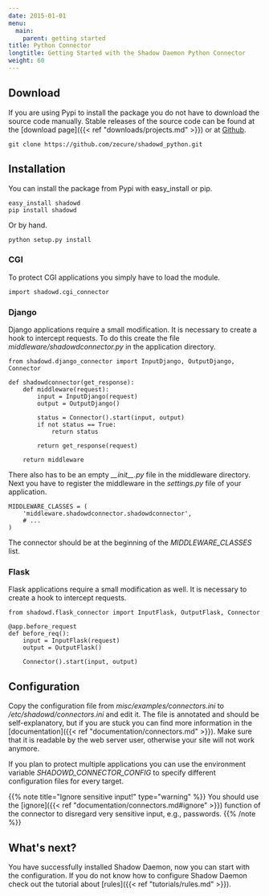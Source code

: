 ```yaml
---
date: 2015-01-01
menu:
  main:
    parent: getting started
title: Python Connector
longtitle: Getting Started with the Shadow Daemon Python Connector
weight: 60
---
```


## Download

If you are using Pypi to install the package you do not have to download the source code manually.
Stable releases of the source code can be found at the [download page]({{< ref "downloads/projects.md" >}}) or at <a target="_blank" href="https://github.com/zecure/shadowd_python">Github</a>.

    git clone https://github.com/zecure/shadowd_python.git

## Installation

You can install the package from Pypi with easy_install or pip.

    easy_install shadowd
    pip install shadowd

Or by hand.

    python setup.py install

### CGI

To protect CGI applications you simply have to load the module.

    import shadowd.cgi_connector

### Django

Django applications require a small modification.
It is necessary to create a hook to intercept requests.
To do this create the file *middleware/shadowdconnector.py* in the application directory.

    from shadowd.django_connector import InputDjango, OutputDjango, Connector

    def shadowdconnector(get_response):
        def middleware(request):
            input = InputDjango(request)
            output = OutputDjango()
    
            status = Connector().start(input, output)
            if not status == True:
                return status
    
            return get_response(request)
    
        return middleware

There also has to be an empty *\_\_init\_\_.py* file in the middleware directory.
Next you have to register the middleware in the *settings.py* file of your application.

    MIDDLEWARE_CLASSES = (
        'middleware.shadowdconnector.shadowdconnector',
        # ...
    )

The connector should be at the beginning of the *MIDDLEWARE_CLASSES* list.

### Flask

Flask applications require a small modification as well.
It is necessary to create a hook to intercept requests.

    from shadowd.flask_connector import InputFlask, OutputFlask, Connector

    @app.before_request
    def before_req():
        input = InputFlask(request)
        output = OutputFlask()

        Connector().start(input, output)

## Configuration

Copy the configuration file from *misc/examples/connectors.ini* to */etc/shadowd/connectors.ini* and edit it.
The file is annotated and should be self-explanatory, but if you are stuck you can find more information in the [documentation]({{< ref "documentation/connectors.md" >}}).
Make sure that it is readable by the web server user, otherwise your site will not work anymore.

If you plan to protect multiple applications you can use the environment variable *SHADOWD_CONNECTOR_CONFIG* to specify different configuration files for every target.

{{% note title="Ignore sensitive input!" type="warning" %}}
You should use the [ignore]({{< ref "documentation/connectors.md#ignore" >}}) function of the connector to disregard very sensitive input, e.g., passwords.
{{% /note %}}

## What's next?

You have successfully installed Shadow Daemon, now you can start with the configuration.
If you do not know how to configure Shadow Daemon check out the tutorial about [rules]({{< ref "tutorials/rules.md" >}}).
